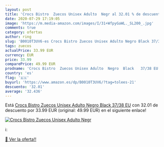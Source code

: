 ```yaml
---
layout: post
title: 'Crocs Bistro  Zuecos Unisex Adulto  Negr al 32.01 % de descuento'
date: 2020-07-29 17:19:05
image: 'https://m.media-amazon.com/images/I/31+WfpyGaWL._SL200_.jpg'
comments: true
category: ofertas
author: ring
slug: 'B0010T3UV6-es Crocs Bistro Zuecos Unisex Adulto Negro Black 37/38 EU'
tags: zuecos
actualPrice: 33.99 EUR
currency: EUR
price: 33.99
comparePrice: 49.99 EUR
prodname: 'Crocs Bistro  Zuecos Unisex Adulto  Negro  Black   37/38 EU'
country: 'es'
flag: '🇪🇸'
buyurl: 'https://www.amazon.es/dp/B0010T3UV6/?tag=tolees-21'
descuento: '32.01'
average: '32.436'
---
```


Está [Crocs Bistro  Zuecos Unisex Adulto  Negro  Black   37/38 EU](https://www.amazon.es/dp/B0010T3UV6/?tag=tolees-21) con 32.01 de descuento por 33.99 EUR (original: 49.99 EUR) en el siguiente enlace!

[![Crocs Bistro  Zuecos Unisex Adulto  Negr](https://m.media-amazon.com/images/I/31+WfpyGaWL._SL200_.jpg)](https://www.amazon.es/dp/B0010T3UV6/?tag=tolees-21)

ℹ️:


[🛒 Ver la oferta!!](https://www.amazon.es/dp/B0010T3UV6/?tag=tolees-21)
